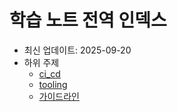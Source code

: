 # 학습 노트 전역 인덱스

- 최신 업데이트: 2025-09-20
- 하위 주제
  - [ci_cd](ci_cd/index.md)
  - [tooling](tooling/index.md)
  - [가이드라인](learning_notes_guidelines.md)
